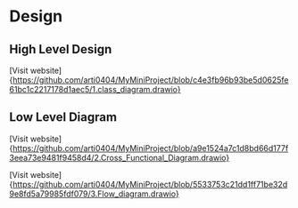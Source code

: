 # Design

## High Level Design

 [Visit website]{https://github.com/arti0404/MyMiniProject/blob/c4e3fb96b93be5d0625fe61bc1c2217178d1aec5/1.class_diagram.drawio}

## Low Level Diagram

 [Visit website]{https://github.com/arti0404/MyMiniProject/blob/a9e1524a7c1d8bd66d177f3eea73e9481f9458d4/2.Cross_Functional_Diagram.drawio}

[Visit website]{https://github.com/arti0404/MyMiniProject/blob/5533753c21dd1ff71be32d9e8fd5a79985fdf079/3.Flow_diagram.drawio}
